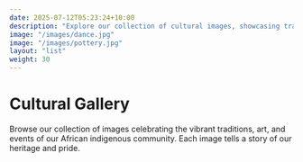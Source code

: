 ```yaml
---
date: 2025-07-12T05:23:24+10:00
description: "Explore our collection of cultural images, showcasing traditions and heritage."
image: "/images/dance.jpg"
image: "/images/pottery.jpg"
layout: "list"
weight: 30
---
```


# Cultural Gallery

Browse our collection of images celebrating the vibrant traditions, art, and events of our African indigenous community. Each image tells a story of our heritage and pride.